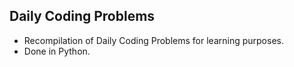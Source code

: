 ## Daily Coding Problems

- Recompilation of Daily Coding Problems for learning purposes.
- Done in Python.